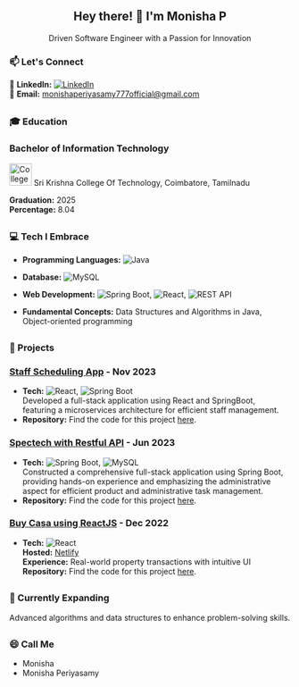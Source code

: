 <div align="center">

## Hey there! 👋 I'm Monisha P

</div>
<div align="center">
Driven Software Engineer with a Passion for Innovation

</div>



### 📫 Let's Connect
💼 **LinkedIn:** [![LinkedIn](https://img.shields.io/badge/-LinkedIn-0077B5?logo=LinkedIn&logoColor=white)](https://www.linkedin.com/in/monisha-p-484686225/)  
📧 **Email:** monishaperiyasamy777official@gmail.com    

 ##
### 🎓 Education

### Bachelor of Information Technology ###
 <img src="https://encrypted-tbn0.gstatic.com/images?q=tbn:ANd9GcRxi8m2m7oR9o3g0Y2gYP4YP84D4yKqlqSbWNyb8yrNbzcHW1p2frlcUBs2FnJAA6Mu9zQ&usqp=CAU" alt="College Logo" width="40">  Sri Krishna College Of Technology, Coimbatore, Tamilnadu      
  
 **Graduation:** 2025   
 **Percentage:** 8.04  
 ##
  

### 💻 Tech I Embrace

- **Programming Languages:** ![Java](https://img.shields.io/badge/-Java-007396?logo=Java&logoColor=white)
- **Database:** ![MySQL](https://img.shields.io/badge/-MySQL-4479A1?logo=MySQL&logoColor=white)
- **Web Development:** ![Spring Boot](https://img.shields.io/badge/-Spring%20Boot-6DB33F?logo=Spring%20Boot&logoColor=white), ![React](https://img.shields.io/badge/-React-61DAFB?logo=React&logoColor=white), ![REST API](https://img.shields.io/badge/-REST%20API-FF5733?logo=Postman&logoColor=white)

- **Fundamental Concepts:** Data Structures and Algorithms in Java, Object-oriented programming
 ##
### 🚀 Projects

### [Staff Scheduling App](https://github.com/monishperiyasamy/StaffScheuling-Application) - Nov 2023
- **Tech:**
    ![React](https://img.shields.io/badge/-React-61DAFB?logo=React&logoColor=white),
    ![Spring Boot](https://img.shields.io/badge/-Spring%20Boot-6DB33F?logo=Spring%20Boot&logoColor=white)  
    Developed a full-stack application using React and SpringBoot, featuring a microservices architecture for efficient staff management.
- **Repository:** Find the code for this project [here](https://github.com/monishperiyasamy/StaffScheuling-Application).

### [Spectech with Restful API](https://github.com/monishperiyasamy/SpecTech-RestAPI) - Jun 2023
- **Tech:** 
    ![Spring Boot](https://img.shields.io/badge/-Spring%20Boot-6DB33F?logo=Spring%20Boot&logoColor=white),
    ![MySQL](https://img.shields.io/badge/-MySQL-4479A1?logo=MySQL&logoColor=white)  
    Constructed a comprehensive full-stack application using Spring Boot, providing hands-on experience and emphasizing the administrative aspect for efficient product and administrative task management.
- **Repository:** Find the code for this project [here](https://github.com/monishperiyasamy/SpecTech-RestAPI).

### [Buy Casa using ReactJS](https://github.com/monishperiyasamy/BuyCasa-ReactJS) - Dec 2022
- **Tech:** 
    ![React](https://img.shields.io/badge/-React-61DAFB?logo=React&logoColor=white)  
     **Hosted:** [Netlify](https://monishabuycasa.netlify.app/)  
      **Experience:** Real-world property transactions with intuitive UI
      **Repository:** Find the code for this project [here](https://github.com/monishperiyasamy/BuyCasa-ReactJS).
 ##
### 🌱 Currently Expanding

Advanced algorithms and data structures to enhance problem-solving skills.
 ##
### 😄 Call Me
- Monisha 
- Monisha Periyasamy

